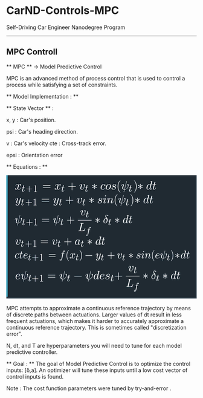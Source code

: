 # CarND-Controls-MPC
Self-Driving Car Engineer Nanodegree Program

---

## MPC Controll

** MPC ** -> Model Predictive Control

MPC is an advanced method of process control that is used to control a process while satisfying a set of constraints.


** Model Implementation : **

  ** State Vector ** :

  x, y : Car's position.

  psi : Car's heading direction.

  v : Car's velocity
  cte : Cross-track error.

  epsi : Orientation error


  ** Equations : **

  <img src="img/equations.png">


  MPC attempts to approximate a continuous reference trajectory by means of discrete paths between actuations. Larger values of dt result in less frequent actuations, which makes it harder to accurately approximate a continuous reference trajectory. This is sometimes called "discretization error".


  N, dt, and T are hyperparameters you will need to tune for each model predictive controller.


  ** Goal : **
  The goal of Model Predictive Control is to optimize the control inputs: [δ,a]. An optimizer will tune these inputs until a low cost  vector of control inputs is found.


  Note : The cost function parameters were tuned by try-and-error .
